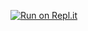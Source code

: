 [![Run on Repl.it](https://repl.it/badge/github/stuyy/MultiGuild-Discord-Bot)](https://repl.it/github/stuyy/MultiGuild-Discord-Bot)